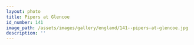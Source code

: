 ```yaml
---
layout: photo
title: Pipers at Glencoe
id_number: 141
image_path: /assets/images/gallery/england/141--pipers-at-glencoe.jpg
description: ''
---
```

